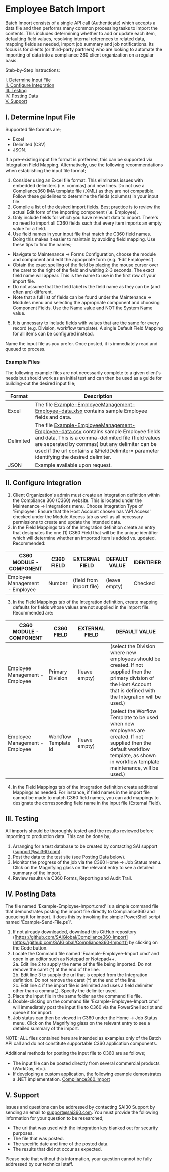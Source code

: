 # Employee Batch Import
Batch Import consists of a single API call (Authenticate) which accepts a data file and then performs many common processing tasks to import the contents. This includes determining whether to add or update each item, defaulting field values, resolving internal references to related data, mapping fields as needed, import job summary and job notifications. Its focus is for clients (or third-party partners) who are looking to automate the importing of data into a compliance 360 client organization on a regular basis.

Steb-by-Step Instructions:

[I. Determine Input File](#i-determine-input-file)<br />
[II. Configure Integration](#ii-configure-integration)<br />
[III. Testing](#iii-testing)<br />
[IV. Posting Data](#iv-posting-data)<br />
[V. Support](#v-support)<br />

## I. Determine Input File
Supported file formats are;
* Excel
* Delimited (CSV) 
* JSON.

If a pre-existing input file format is preferred, this can be supported via Integration Field Mapping. Alternatively, use the following recommendations when establishing the input file format;
1. Consider using an Excel file format. This eliminates issues with embedded delimiters (i.e. commas) and new lines. Do not use a Compliance360 IMA template file (.XML) as they are not compatible. Follow these guidelines to determine the fields (columns) in your input file.
2. Compile a list of the desired import fields. Best practice is to review the actual Edit form of the importing component (i.e. Employee).
3. Only include fields for which you have relevant data to import. There's no need to import all C360 fields such that every item imports an empty value for a field. 
4. Use field names in your input file that match the C360 field names. Doing this makes it easier to maintain by avoiding field mapping. Use these tips to find the names;
* Navigate to Maintenance -> Forms Configuration, choose the module and component and edit the appopriate form (e.g. 'Edit Employees'). 
* Obtain the exact spelling of the field by placing the mouse cursor over the caret to the right of the field and waiting 2-3 seconds. The exact field name will appear. This is the name to use in the first row of your import file.
* Do not assume that the field label is the field name as they can be (and often are) different. 
* Note that a full list of fields can be found under the Maintenance -> Modules menu and selecting the appropriate component and choosing Component Fields. Use the Name value and NOT the System Name value.
5. It is unnessary to include fields with values that are the same for every record (e.g. Division, workflow template). A single Default Field Mapping for all items can be configured instead.

Name the input file as you prefer. Once posted, it is immediately read and queued to process.  

### Example Files
The following example files are not necessarily complete to a given client's needs but should work as an initial test and can then be used as a guide for building-out the desired input file;

| Format | Description |
| ------ | ----------- |
| Excel | The file [Example-EmployeeManagement-Employee-data.xlsx](Example-EmployeeManagement-Employee-data.xlsx) contains sample Employee fields and data. |
| Delimited | The file [Example-EmployeeManagement-Employee-data.csv](Example-EmployeeManagement-Employee-data.csv) contains sample Employee fields and data, This is a comma-delimited file (field values are seperated by commas) but any delimiter can be used if the url contains a &FieldDelimiter= parameter identifying the desired delimiter. | 
| JSON | Example available upon request.

## II. Configure Integration

1. Client Organization's admin must create an Integration definition within the Compliance 360 (C360) website. This is located under the Maintenance -> Integrations menu. Choose Integration Type of 'Employee'. Ensure that the Host Account chosen has 'API Access' checked under the Module Access tab as well as all necessary permissions to create and update the intended data.
2. In the Field Mappings tab of the Integration definition create an entry that designates the one (1) C360 Field that will be the unique identifier which will determine whether an imported item is added vs. updated. Recommended:

| C360 MODULE - COMPONENT | C360 FIELD | EXTERNAL FIELD | DEFAULT VALUE | IDENTIFIER |
| --------------------------------------- | ----------------------------------- | ---------------------------------- | ------------------ | - |
| Employee Management - Employee | Number | (field from import file) | (leave empty) | Checked |

3. In the Field Mappings tab of the Integration definition, create mapping defaults for fields whose values are not supplied in the import file. Recommended are:

| C360 MODULE - COMPONENT | C360 FIELD | EXTERNAL FIELD | DEFAULT VALUE |
| -------------------------------------- | ------------------------- | ------------------ | ------------------------------------------------------------------ |
| Employee Management - Employee | Primary Division | (leave empty) | (select the Division where new employees should be created. If not supplied then the primary division of the Host Account that is defined with the Integration will be used.) |
| Employee Management - Employee | Workflow Template Id | (leave empty) | (select the Worflow Template to be used when new employees are created. If not supplied then the default workflow template, as shown in workflow template maintenance, will be used.) |

4. In the Field Mappings tab of the Integration definition create additional Mappings as needed. For instance, if field names in the import file cannot be made to match C360 field names, you can add mappings to designate the corresponding field name in the input file (External Field).

## III. Testing
All imports should be thoroughly tested and the results reviewed before importing to production data. This can be done by;
1. Arranging for a test database to be created by contacting SAI support (support@sai360.com).
2. Post the data to the test site (see Posting Data below).
3. Monitor the progress of the job via the C360 Home -> Job Status menu. Cllck on the Magnifying glass on the relevant entry to see a detailed summary of the import.
4. Review results via C360 Forms, Reporting and Audit Trail.

## IV. Posting Data

The file named 'Example-Employee-Import.cmd' is a simple command file that demonstrates posting the import file directly to Compliance360 and queueing it for import. It does this by invoking the simple PowerShell script named 'Example-Send-File.ps1'.
1. If not already downloaded, download this GitHub repository ([https://github.com/SAIGlobal/Compliance360-Import](https://github.com/SAIGlobal/Compliance360-Import)) by clicking on the Code button. 
2. Locate the Command file named 'Example-Employee-Import.cmd' and open in an editor such as Notepad or Notepad++. <br/>
  2a. Edit line 2 to supply the name of the file being imported. Do not remove the caret (^) at the end of the line. <br/>
  2b. Edit line 3 to supply the url that is copied from the Integration definition. Do not remove the caret (^) at the end of the line. <br/>
  2c. Edit line 4 if the import file is delimited and uses a field delimiter other than a comma(,). Specify the delimiter used.
3. Place the input file in the same folder as the command file file.
4. Double-clicking on the command file 'Example-Employee-Import.cmd' will immediately post the input file to C360 via the PowerShell script and queue it for import. 
5. Job status can then be viewed in C360 under the Home -> Job Status menu. Click on the Magnifying glass on the relevant entry to see a detailed summary of the import.

NOTE: ALL files contained here are intended as examples only of the Batch API call and do not constitute supportable C360 application components.

Additional methods for posting the input file to C360 are as follows;
* The input file can be posted directly from several commercial products (WorkDay, etc.). 
* If developing a custom application, the following example demonstrates a .NET implementation. [Compliance360.Import](https://github.com/SAIGlobal/Compliance360-Import/tree/master/Compliance360.Import)

## V. Support
Issues and questions can be addressed by contacting SAI30 Support by sending an email to support@sai360.com.
You must provide the following information for your question to be researched;
* The url that was used with the integration key blanked out for security purposes.
* The file that was posted.
* The specific date and time of the posted data.
* The results that did not occur as expected.

Please note that without this information, your question cannot be fully addressed by our technical staff.
